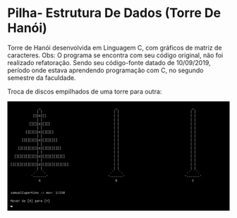 # Pilha- Estrutura De Dados (Torre De Hanói)
Torre de Hanói desenvolvida em Linguagem C, com gráficos de matriz de caracteres. Obs: O programa se encontra com seu código original, não foi realizado refatoração. Sendo seu código-fonte datado de 10/09/2019, período onde estava aprendendo programação com C, no segundo semestre da faculdade. 

Troca de discos empilhados de uma torre para outra:

<img src="print-screen/run.gif">
